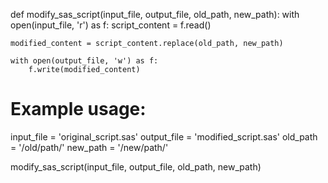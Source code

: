 def modify_sas_script(input_file, output_file, old_path, new_path):
    with open(input_file, 'r') as f:
        script_content = f.read()

    modified_content = script_content.replace(old_path, new_path)

    with open(output_file, 'w') as f:
        f.write(modified_content)

# Example usage:
input_file = 'original_script.sas'
output_file = 'modified_script.sas'
old_path = '/old/path/'
new_path = '/new/path/'

modify_sas_script(input_file, output_file, old_path, new_path)
